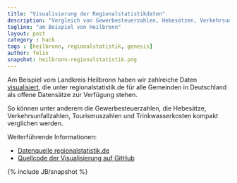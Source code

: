 ```yaml
---
title: "Visualisierung der Regionalstatistikdaten"
description: "Vergleich von Gewerbesteuerzahlen, Hebesätzen, Verkehrsunfallzahlen, Tourismuszahlen, Trinkwasserkosten und mehr am Beispiel vom Landkreis Heilbronn"
tagline: "am Beispiel von Heilbronn"
layout: post
category : hack
tags : [heilbronn, regionalstatistik, genesis]
author: felix
snapshot: heilbronn-regionalstatistik.png
---
```


Am Beispiel vom Landkreis Heilbronn haben wir zahlreiche Daten [visualisiert](http://felixebert.de/heilbronn-api), die unter regionalstatistik.de für alle Gemeinden in Deutschland als offene Datensätze zur Verfügung stehen.

So können unter anderem die Gewerbesteuerzahlen, die Hebesätze, Verkehrsunfallzahlen, Tourismuszahlen und Trinkwasserkosten kompakt verglichen werden.

Weiterführende Informationen:
* [Datenquelle regionalstatistik.de](https://www.regionalstatistik.de/genesis/online/logon)
* [Quellcode der Visualisierung auf GitHub](https://github.com/opendatalab-de/gemeinde-api-mockup)

{% include JB/snapshot %}